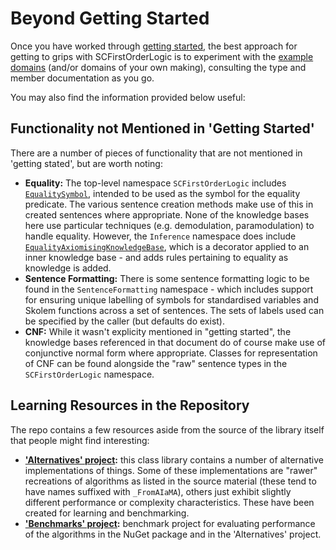 # Beyond Getting Started

Once you have worked through [getting started](./getting-started.md), the best approach for getting to grips with SCFirstOrderLogic is to experiment with the [example domains](../../src/SCFirstOrderLogic.ExampleDomains) (and/or domains of your own making), consulting the type and member documentation as you go.

You may also find the information provided below useful:

## Functionality not Mentioned in 'Getting Started'

There are a number of pieces of functionality that are not mentioned in 'getting stated', but are worth noting:

* **Equality:** The top-level namespace `SCFirstOrderLogic` includes [`EqualitySymbol`](../../src/SCFirstOrderLogic/EqualitySymbol.cs), intended to be used as the symbol for the equality predicate.
The various sentence creation methods make use of this in created sentences where appropriate.
None of the knowledge bases here use particular techniques (e.g. demodulation, paramodulation) to handle equality. However, the `Inference` namespace does include [`EqualityAxiomisingKnowledgeBase`](../../src/SCFirstOrderLogic/Inference/EqualityAxiomisingKnowledgeBase.cs), which is a decorator applied to an inner knowledge base - and adds rules pertaining to equality as knowledge is added.
* **Sentence Formatting:** There is some sentence formatting logic to be found in the `SentenceFormatting` namespace - which includes support for ensuring unique labelling of symbols for standardised variables and Skolem functions across a set of sentences.
The sets of labels used can be specified by the caller (but defaults do exist).
* **CNF:** While it wasn't explicity mentioned in "getting started", the knowledge bases referenced in that document do of course make use of conjunctive normal form where appropriate. Classes for representation of CNF can be found alongside the "raw" sentence types in the `SCFirstOrderLogic` namespace.

## Learning Resources in the Repository

The repo contains a few resources aside from the source of the library itself that people might find interesting:

* **['Alternatives' project](../../src/SCFirstOrderLogic.Alternatives):** this class library contains a number of alternative implementations of things. Some of these implementations are "rawer" recreations of algorithms as listed in the source material (these tend to have names suffixed with `_FromAIaMA`), others just exhibit slightly different performance or complexity characteristics. These have been created for learning and benchmarking.
* **['Benchmarks' project](../../src/SCFirstOrderLogic.Benchmarks):** benchmark project for evaluating performance of the algorithms in the NuGet package and in the 'Alternatives' project.
